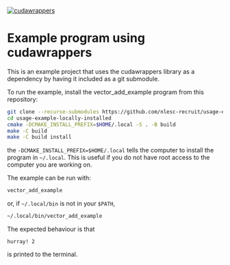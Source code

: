 [![cudawrappers](https://github.com/nlesc-recruit/usage-example-git-submodules/actions/workflows/latest.yml/badge.svg)](https://github.com/nlesc-recruit/usage-example-git-submodules/actions/workflows/latest.yml)

Example program using cudawrappers
==================================

This is an example project that uses the cudawrappers library as a dependency
by having it included as a git submodule.

To run the example, install the vector_add_example program from this repository:
```bash
git clone --recurse-submodules https://github.com/nlesc-recruit/usage-example-git-submodules
cd usage-example-locally-installed
cmake -DCMAKE_INSTALL_PREFIX=$HOME/.local -S . -B build
make -C build
make -C build install
```
the `-DCMAKE_INSTALL_PREFIX=$HOME/.local` tells the computer to install the
program in `~/.local`. This is useful if you do not have root access
to the computer you are working on.

The example can be run with:
```bash
vector_add_example
```
or, if `~/.local/bin` is not in your `$PATH`,
```bash
~/.local/bin/vector_add_example
```

The expected behaviour is that
```
hurray! 2
```
is printed to the terminal.
